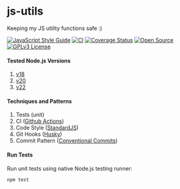 # js-utils
Keeping my JS utility functions safe :)

[![JavaScript Style Guide](https://img.shields.io/badge/code_style-standard-brightgreen.svg)](https://standardjs.com)
[![CI](https://github.com/ikaromarlon/js-utils/actions/workflows/main.yml/badge.svg?branch=main)](https://github.com/ikaromarlon/js-utils/actions/workflows/main.yml)
[![Coverage Status](https://coveralls.io/repos/github/ikaromarlon/js-utils/badge.svg?branch=main)](https://coveralls.io/github/ikaromarlon/js-utils?branch=main)
[![Open Source](https://badges.frapsoft.com/os/v1/open-source.svg?v=103)](https://opensource.org/)
[![GPLv3 License](https://img.shields.io/badge/License-GPL%20v3-yellow.svg)](https://opensource.org/licenses/)

#### Tested Node.js Versions
1. [v18](https://nodejs.org/dist/latest-v18.x/docs/api/)
2. [v20](https://nodejs.org/dist/latest-v20.x/docs/api/)
3. [v22](https://nodejs.org/dist/latest-v22.x/docs/api/)

#### Techniques and Patterns
1. Tests (unit)
2. CI ([Github Actions](https://github.com/features/actions))
3. Code Style ([StandardJS](https://standardjs.com))
4. Git Hooks ([Husky](https://typicode.github.io/husky/))
5. Commit Pattern ([Conventional Commits](https://www.conventionalcommits.org/))

#### Run Tests

Run unit tests using native Node.js testing runner:

```bash
npm test
```